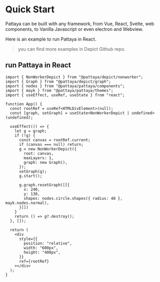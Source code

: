 # Quick Start

Pattaya can be built with any framework, from Vue, React, Svelte, web components, to Vanilla Javascript or even electron and Webview.  

Here is an example to run Pattaya in React.

> you can find more examples in Depict Github repo.

## run Pattaya in React 

```tsx
import { NonWorkerDepict } from "@pattaya/depict/nonworker";
import { Graph } from "@pattaya/depict/graph";
import { nodes } from "@pattaya/pattaya/components";
import { mayk } from "@pattaya/pattaya/themes";
import { useEffect, useRef, useState } from "react";

function App() {
  const rootRef = useRef<HTMLDivElement>(null);
  const [graph, setGraph] = useState<NonWorkerDepict | undefined>(undefined);

  useEffect(() => {
    let g = graph;
    if (!g) {
      const canvas = rootRef.current;
      if (canvas === null) return;
      g = new NonWorkerDepict({
        root: canvas,
        maxLayers: 1,
        graph: new Graph(),
      });
      setGraph(g);
      g.start();

      g.graph.resetGraph([[{
        x: 240,
        y: 130,
        shapes: nodes.circle.shapes({ radius: 48 }, mayk.nodes.normal),
      }]])
    }
    return () => g?.destroy();
  }, []);

  return (
    <div
      style={{
        position: "relative",
        width: "600px",
        height: "400px",
      }}
      ref={rootRef}
    ></div>
  );
}
```
